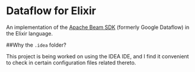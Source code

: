 # Dataflow for Elixir

An implementation of the [Apache Beam SDK](http://beam.incubator.apache.org/) (formerly Google Dataflow) in the Elixir language.

##Why the `.idea` folder?

This project is being worked on using the IDEA IDE, and I find it convenient to check in certain configuration files related thereto.